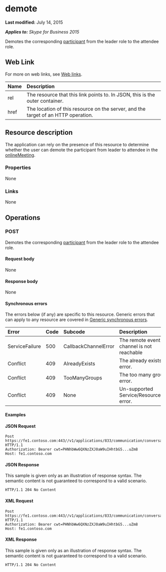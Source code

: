 
# demote 

 **Last modified:** July 14, 2015

 _**Applies to:** Skype for Business 2015_

Demotes the corresponding [participant](participant_ref.md) from the leader role to the attendee role.

## Web Link
<a name="sectionSection0"> </a>

For more on web links, see [Web links](WebLinks.md).



|**Name**|**Description**|
|:-----|:-----|
|rel|The resource that this link points to. In JSON, this is the outer container.|
|href|The location of this resource on the server, and the target of an HTTP operation.|

## Resource description
<a name="sectionSection1"> </a>

The application can rely on the presence of this resource to determine whether the user can demote the participant from leader to attendee in the [onlineMeeting](onlineMeeting_ref.md). 


### Properties

None


### Links

None


## Operations
<a name="sectionSection2"> </a>




### POST

Demotes the corresponding [participant](participant_ref.md) from the leader role to the attendee role.


#### Request body

None


#### Response body

None


#### Synchronous errors

The errors below (if any) are specific to this resource. Generic errors that can apply to any resource are covered in [Generic synchronous errors](GenericSynchronousErrors.md).



|**Error**|**Code**|**Subcode**|**Description**|
|:-----|:-----|:-----|:-----|
|ServiceFailure|500|CallbackChannelError|The remote event channel is not reachable|
|Conflict|409|AlreadyExists|The already exists error.|
|Conflict|409|TooManyGroups|The too many groups error.|
|Conflict|409|None|Un-supported Service/Resource/API error.|

#### Examples




#### JSON Request


```
Post https://fe1.contoso.com:443//v1/applications/833/communication/conversations/802/participants/575/demote HTTP/1.1
Authorization: Bearer cwt=PHNhbWw6QXNzZXJ0aW9uIHhtbG5...uZm8
Host: fe1.contoso.com

```


#### JSON Response

This sample is given only as an illustration of response syntax. The semantic content is not guaranteed to correspond to a valid scenario.


```
HTTP/1.1 204 No Content

```


#### XML Request


```
Post https://fe1.contoso.com:443//v1/applications/833/communication/conversations/802/participants/575/demote HTTP/1.1
Authorization: Bearer cwt=PHNhbWw6QXNzZXJ0aW9uIHhtbG5...uZm8
Host: fe1.contoso.com

```


#### XML Response

This sample is given only as an illustration of response syntax. The semantic content is not guaranteed to correspond to a valid scenario.


```
HTTP/1.1 204 No Content

```

